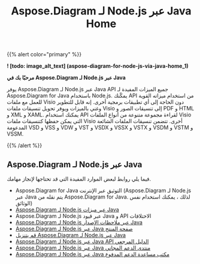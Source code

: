 ﻿---
title: Aspose.Diagram لـ Node.js عبر Java Home
type: docs
description: Aspose.Diagram لـ Node.js عبر Java يوفر API تحويل تنسيقات ملفات Visio إلى تنسيقات الصور و PDF و HTML و XML و XAML. تتضمن تنسيقات الملفات الشائعة المدعومة VSD و VSS و VDW و VST و VSDX و VSSX و VSTX و VSDM و VSTM و VSSM.
weight: 40
url: /ar/nodejsjava/
---
{{% alert color="primary" %}} 

**! [todo: image_alt_text] (aspose-diagram-for-node-js-via-java-home_1)**

**مرحبًا بك في Aspose.Diagram لـ Node.js عبر Java**

يوفر Aspose.Diagram لـ Node.js عبر Java API جميع الميزات المفيدة لـ Aspose.Diagram for Java باستخدام Node.js. يمكّنك API من استخدام ميزاته القوية للعمل مع ملفات Visio دون الحاجة إلى أي تطبيقات برمجية أخرى. إنه قابل للتطوير وغني بالميزات ويوفر تحويل تنسيقات ملفات Visio إلى تنسيقات الصور و PDF و HTML و XML و XAML. يمكنك استخدام API لقراءة مجموعة متنوعة من أنواع الملفات Visio التي يمكن حفظها كتنسيقات ملفات Visio أخرى. تتضمن تنسيقات الملفات الشائعة المدعومة VSD و VSS و VDW و VST و VSDX و VSSX و VSTX و VSDM و VSTM و VSSM.

{{% /alert %}} 
## **Aspose.Diagram لـ Node.js عبر Java**
فيما يلي روابط لبعض الموارد المفيدة التي قد تحتاجها لإنجاز مهامك.

- Aspose.Diagram for Java التوثيق عبر الإنترنت (Aspose.Diagram لـ Node.js عبر Java يتم نقله من Aspose.Diagram for Java. لذلك ، يمكنك استخدام نفس الوثائق)
- [Aspose.Diagram لـ Node.js عبر ميزات Java](https://docs.aspose.com/display/diagramjava/Aspose.Diagram+for+Node.js+via+Java+Features)
- Aspose.Diagram لـ Node.js عبر قيود Java و API الاختلافات
- [Aspose.Diagram لـ Node.js عبر ملاحظات الإصدار Java](https://docs.aspose.com/display/diagramjava/Aspose.Diagram+for+Node.js+via+Java)
- [Aspose.Diagram لـ Node.js عبر Java صفحة المنتج](https://products.aspose.com/diagram/nodejs-java/)
- [قم بتنزيل Aspose.Diagram لـ Node.js عبر Java](https://downloads.aspose.com/diagram/nodejs)
- [Aspose.Diagram لـ Node.js عبر Java API الدليل المرجعي](https://reference.aspose.com/diagram/nodejs)
- [Aspose.Diagram لـ Node.js عبر Java منتدى الدعم المجاني](https://forum.aspose.com/c/diagram/17)
- [Aspose.Diagram لـ Node.js عبر Java مكتب مساعدة الدعم المدفوع](https://helpdesk.aspose.com/)
